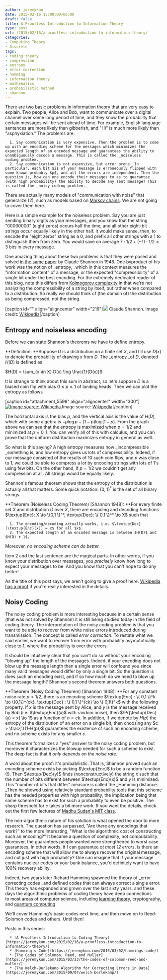 ```yaml
---
author: jeremykun
date: 2015-02-16 15:00:00+00:00
draft: false
title: A Proofless Introduction to Information Theory
type: post
url: /2015/02/16/a-proofless-introduction-to-information-theory/
categories:
- Computing Theory
- Discrete
tags:
- coding theory
- compression
- entropy
- error correction
- hamming
- information theory
- mathematics
- probabilistic method
- shannon
---
```


There are two basic problems in information theory that are very easy to explain. Two people, Alice and Bob, want to communicate over a digital channel over some long period of time, and they know the probability that certain messages will be sent ahead of time. For example, English language sentences are more likely than gibberish, and "Hi" is much more likely than "asphyxiation." The problems are:



	  1. Say communication is very expensive. Then the problem is to come up with an encoding scheme for the messages which minimizes the expected length of an encoded message and guarantees the ability to unambiguously decode a message. This is called the _noiseless coding problem._
	  2. Say communication is not expensive, but error prone. In particular, each bit $i$ of your message is erroneously flipped with some known probably $p$, and all the errors are independent. Then the question is, how can one encode their messages to as to guarantee (with high probability) the ability to decode any sent message? This is called the _noisy coding problem._

There are actually many models of "communication with noise" that generalize (2), such as models based on [Markov chains](http://en.wikipedia.org/wiki/Markov_chain). We are not going to cover them here.

Here is a simple example for the noiseless problem. Say you are just sending binary digits as your messages, and you know that the string "00000000" (eight zeros) occurs half the time, and all other eight-bit strings occur equally likely in the other half. It would make sense, then, to encode the "eight zeros" string as a 0, and prefix all other strings with a 1 to distinguish them from zero. You would save on average $7 \cdot 1/2 + (-1) \cdot 1/2 = 3$ bits in every message.

One amazing thing about these two problems is that they were posed and solved [in the same paper](http://en.wikipedia.org/wiki/A_Mathematical_Theory_of_Communication) by Claude Shannon in 1948. One byproduct of his work was the notion of _entropy, _which in this context measures the "information content" of a message, or the expected "compressibility" of a single bit under the best encoding. For the extremely dedicated reader of this blog, note this differs from [Kolmogorov complexity](http://jeremykun.com/2012/04/21/kolmogorov-complexity-a-primer/) in that we're not analyzing the compressibility of a string by itself, but rather when compared to a distribution. So really we should think of (the domain of) the distribution as being compressed, not the string.

[caption id="" align="aligncenter" width="216"]![](http://upload.wikimedia.org/wikipedia/en/2/2f/Claude_Elwood_Shannon_%281916-2001%29.jpg)
Claude Shannon. Image credit: [Wikipedia](http://en.wikipedia.org/wiki/Claude_Shannon)[/caption]


## Entropy and noiseless encoding


Before we can state Shannon's theorems we have to define entropy.

**Definition: **Suppose $D$ is a distribution on a finite set $X$, and I'll use $D(x)$ to denote the probability of drawing $x$ from $D$. The _entropy _of $D$, denoted $H(D)$ is defined as


$H(D) = \sum_{x \in X} D(x) \log \frac{1}{D(x)}$




It is strange to think about this sum in abstract, so let's suppose $D$ is a biased coin flip with bias $0 \leq p \leq 1$ of landing heads. Then we can plot the entropy as follows




[caption id="attachment_5598" align="aligncenter" width="300"][![Image source: Wikipedia](https://jeremykun.files.wordpress.com/2015/01/screen-shot-2015-02-15-at-6-21-25-pm.png?w=300)
](https://jeremykun.files.wordpress.com/2015/01/screen-shot-2015-02-15-at-6-21-25-pm.png) Image source: [Wikipedia](http://commons.wikimedia.org/wiki/File:Binary_entropy_plot.svg)[/caption]

The horizontal axis is the bias $p$, and the vertical axis is the value of $H(D)$, which with some algebra is $- p \log p - (1-p) \log (1-p)$. From the graph above we can see that the entropy is maximized when $p=1/2$ and minimized at $p=0, 1$. You can verify all of this with calculus, and you can prove that the uniform distribution maximizes entropy in general as well.

So what is this saying? A high entropy measures how _incompressible _something is, and low entropy gives us lots of compressibility. Indeed, if our message consisted of the results of 10 such coin flips, and $p$ was close to 1, we could be able to compress a lot by encoding strings with lots of 1's using few bits. On the other hand, if $p=1/2$ we couldn't get any compression at all. All strings would be equally likely.

Shannon's famous theorem shows that the entropy of the distribution is actually all that matters. Some quick notation: $\{ 0,1 \}^*$ is the set of all binary strings.

**Theorem (Noiseless Coding Theorem) [Shannon 1948]: **For every finite set $X$ and distribution $D$ over $X$, there are encoding and decoding functions $\textup{Enc}: X \to \{0,1 \}^*, \textup{Dec}: \{ 0,1 \}^* \to X$ such that



	  1. The encoding/decoding actually works, i.e. $\textup{Dec}(\textup{Enc}(x)) = x$ for all $x$.
	  2. The expected length of an encoded message is between $H(D)$ and $H(D) + 1$.

Moreover, _no encoding scheme can do better._

Item 2 and the last sentence are the magical parts. In other words, if you know your distribution over messages, you _precisely_ know how long to expect your messages to be. And you know that you can't hope to do any better!

As the title of this post says, we aren't going to give a proof here. [Wikipedia has a proof](http://en.wikipedia.org/wiki/Shannon%27s_source_coding_theorem) if you're really interested in the details.


## Noisy Coding


The noisy coding problem is more interesting because in a certain sense (that was not solved by Shannon) it is still being studied today in the field of coding theory. The interpretation of the noisy coding problem is that you want to be able to recover from white noise errors introduced during transmission. The concept is called _error correction_. To restate what we said earlier, we want to recover from error with probability asymptotically close to 1, where the probability is over the errors.

It should be intuitively clear that you can't do so without your encoding "blowing up" the length of the messages. Indeed, if your encoding does not blow up the message length then a single error will confound you since many valid messages would differ by only a single bit. So the question is does such an encoding exist, and if so how much do we need to blow up the message length? Shannon's second theorem answers both questions.

**Theorem (Noisy Coding Theorem) [Shannon 1948]: **For any constant noise rate $p < 1/2$, there is an encoding scheme $\textup{Enc} : \{ 0,1 \}^k \to \{0,1\}^{ck}, \textup{Dec} : \{ 0,1 \}^{ck} \to \{ 0,1\}^k$ with the following property. If $x$ is the message sent by Alice, and $y$ is the message received by Bob (i.e. $\textup{Enc}(x)$ with random noise), then $\Pr[\textup{Dec}(y) = x] \to 1$ as a function of $n=ck$. In addition, if we denote by $H(p)$ the entropy of the distribution of an error on a single bit, then choosing any $c > \frac{1}{1-H(p)}$ guarantees the existence of such an encoding scheme, and no scheme exists for any smaller $c$.

This theorem formalizes a "yes" answer to the noisy coding problem, but moreover it characterizes the blowup needed for such a scheme to exist. The deep fact is that _it only depends on the noise rate_.

A word about the proof: it's probabilistic. That is, Shannon proved such an encoding scheme exists by picking $\textup{Enc}$ to be a random function (!). Then $\textup{Dec}(y)$ finds (nonconstructively) the string $x$ such that the number of bits different between $\textup{Enc}(x)$ and $y$ is minimized. This "number of bits that differ" measure is called the _Hamming distance. _Then he showed using relatively standard probability tools that this scheme has the needed properties with high probability, the implication being that some scheme has to exist for such a probability to even be positive. The sharp threshold for $c$ takes a bit more work. If you want the details, check out the first few lectures of [Madhu Sudan's MIT class](http://people.csail.mit.edu/madhu/FT01/).

The non-algorithmic nature of his solution is what opened the door to more research. The question has surpassed, "Are there any encodings that work?" to the more interesting, "What is the algorithmic cost of constructing such an encoding?" It became a question of complexity, not computability. Moreover, the guarantees people wanted were strengthened to worst case guarantees. In other words, if I can guarantee _at most 12 errors_, is there an encoding scheme that will allow me to always recover the original message, and not just with high probability? One can imagine that if your message contains nuclear codes or your bank balance, you'd definitely want to have 100% recovery ability.

Indeed, two years later Richard Hamming spawned the theory of _error correcting codes _and defined codes that can always correct a single error. This theory has expanded and grown over the last sixty years, and these days the algorithmic problems of coding theory have deep connections to most areas of computer science, including [learning theory](http://jeremykun.com/2014/01/02/probably-approximately-correct-a-formal-theory-of-learning/), cryptography, and [quantum computing](http://en.wikipedia.org/wiki/Superdense_coding).

We'll cover Hamming's basic codes next time, and then move on to Reed-Solomon codes and others. Until then!

Posts in this series:



	  * [A Proofless Introduction to Coding Theory](https://jeremykun.com/2015/02/16/a-proofless-introduction-to-information-theory/)
	  * [Hamming's Code](https://jeremykun.com/2015/03/02/hammings-code/)
	  * [The Codes of Solomon, Reed, and Muller](https://jeremykun.com/2015/03/23/the-codes-of-solomon-reed-and-muller/)
	  * [The Welch-Berlekamp Algorithm for Correcting Errors in Data](https://jeremykun.com/2015/09/07/welch-berlekamp/)

